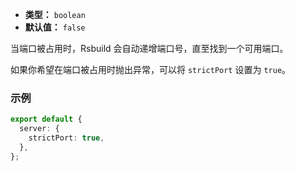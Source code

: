 - **类型：** `boolean`
- **默认值：** `false`

当端口被占用时，Rsbuild 会自动递增端口号，直至找到一个可用端口。

如果你希望在端口被占用时抛出异常，可以将 `strictPort` 设置为 `true`。

### 示例

```ts
export default {
  server: {
    strictPort: true,
  },
};
```
